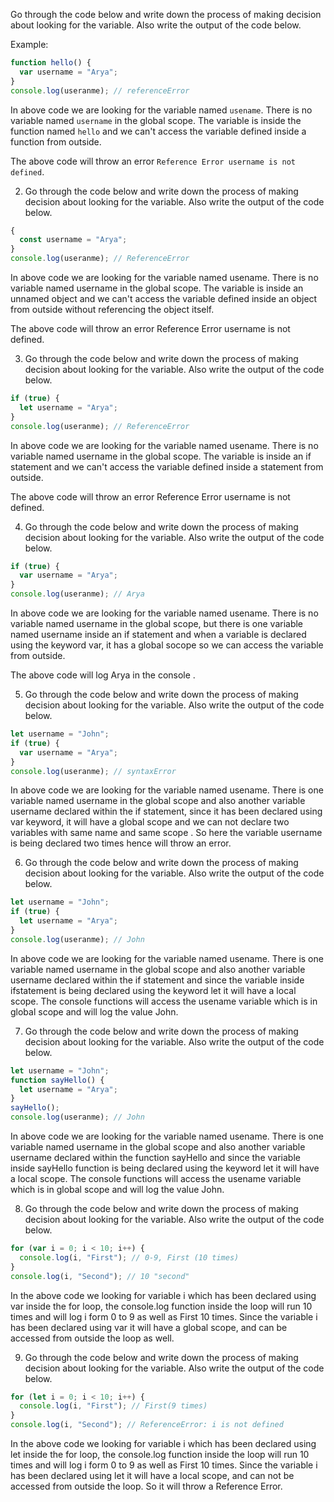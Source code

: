 Go through the code below and write down the process of making decision about looking for the variable. Also write the output of the code below.

Example:

```js
function hello() {
  var username = "Arya";
}
console.log(useranme); // referenceError
```

In above code we are looking for the variable named `usename`. There is no variable named `username` in the global scope. The variable is inside the function named `hello` and we can't access the variable defined inside a function from outside.

The above code will throw an error `Reference Error username is not defined`.

2. Go through the code below and write down the process of making decision about looking for the variable. Also write the output of the code below.

```js
{
  const username = "Arya";
}
console.log(useranme); // ReferenceError
```

In above code we are looking for the variable named usename. There is no variable named username in the global scope. The variable is inside an unnamed object and we can't access the variable defined inside an object from outside without referencing the object itself.

The above code will throw an error Reference Error username is not defined.

3. Go through the code below and write down the process of making decision about looking for the variable. Also write the output of the code below.

```js
if (true) {
  let username = "Arya";
}
console.log(useranme); // ReferenceError
```

In above code we are looking for the variable named usename. There is no variable named username in the global scope. The variable is inside an if statement and we can't access the variable defined inside a statement from outside.

The above code will throw an error Reference Error username is not defined.

4. Go through the code below and write down the process of making decision about looking for the variable. Also write the output of the code below.

```js
if (true) {
  var username = "Arya";
}
console.log(useranme); // Arya
```

In above code we are looking for the variable named usename. There is no variable named username in the global scope, but there is one variable named username inside an if statement and when a variable is declared using the keyword var, it has a global socope so we can access the variable from outside.

The above code will log Arya in the console .

5. Go through the code below and write down the process of making decision about looking for the variable. Also write the output of the code below.

```js
let username = "John";
if (true) {
  var username = "Arya";
}
console.log(useranme); // syntaxError
```

In above code we are looking for the variable named usename. There is one variable named username in the global scope and also another variable username declared within the if statement, since it has been declared using var keyword, it will have a global scope and we can not declare two variables with same name and same scope . So here the variable username is being declared two times hence will throw an error.

6. Go through the code below and write down the process of making decision about looking for the variable. Also write the output of the code below.

```js
let username = "John";
if (true) {
  let username = "Arya";
}
console.log(useranme); // John
```

In above code we are looking for the variable named usename. There is one variable named username in the global scope and also another variable username declared within the if statement and since the variable inside ifstatement is being declared using the keyword let it will have a local scope. The console functions will access the usename variable which is in global scope and will log the value John.

7. Go through the code below and write down the process of making decision about looking for the variable. Also write the output of the code below.

```js
let username = "John";
function sayHello() {
  let username = "Arya";
}
sayHello();
console.log(useranme); // John
```

In above code we are looking for the variable named usename. There is one variable named username in the global scope and also another variable username declared within the function sayHello and since the variable inside sayHello function is being declared using the keyword let it will have a local scope. The console functions will access the usename variable which is in global scope and will log the value John.

8. Go through the code below and write down the process of making decision about looking for the variable. Also write the output of the code below.

```js
for (var i = 0; i < 10; i++) {
  console.log(i, "First"); // 0-9, First (10 times)
}
console.log(i, "Second"); // 10 "second"
```

In the above code we looking for variable i which has been declared using var inside the for loop, the console.log function inside the loop will run 10 times and will log i form 0 to 9 as well as First 10 times. Since the variable i has been declared using var it will have a global scope, and can be accessed from outside the loop as well.

9. Go through the code below and write down the process of making decision about looking for the variable. Also write the output of the code below.

```js
for (let i = 0; i < 10; i++) {
  console.log(i, "First"); // First(9 times)
}
console.log(i, "Second"); // ReferenceError: i is not defined
```

In the above code we looking for variable i which has been declared using let inside the for loop, the console.log function inside the loop will run 10 times and will log i form 0 to 9 as well as First 10 times. Since the variable i has been declared using let it will have a local scope, and can not be accessed from outside the loop. So it will throw a Reference Error.
